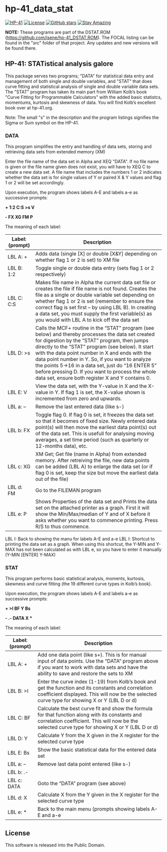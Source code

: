 # hp-41_data_stat

[![HP-41](https://img.shields.io/badge/HP--41-Calculator-orange)](https://en.wikipedia.org/wiki/HP-41C)
[![License](https://img.shields.io/badge/License-Public%20Domain-brightgreen.svg)](https://unlicense.org/)
[![GitHub stars](https://img.shields.io/github/stars/isene/hp-41_data_stat.svg)](https://github.com/isene/hp-41_data_stat/stargazers)
[![Stay Amazing](https://img.shields.io/badge/Stay-Amazing-blue.svg)](https://isene.org)

**NOTE:** These programs are part of the DSTAT.ROM (https://github.com/isene/hp-41_DSTAT.ROM). The FOCAL listing can be found in the "src" folder of that project. Any updates and new versions will be found there.

## HP-41: STATistical analysis galore

This package serves two programs; "DATA" for statistical data entry and management of both single and double variables, and "STAT" that does curve fitting and statistical analysis of single and double variable data sets. The "STAT" program has taken its main part from William Kolb’s book "Curve Fitting for Programmable Calculators" with the added basic statistcs, momentums, kurtosis and skewness of data. You will find Kolb’s excellent book over at hp-41.org.

Note: The small "s" in the description and the program listings signifies the Sigma or Sum symbol on the HP-41.

### DATA

This program simplifies the entry and handling of data sets, storing and retrieving data sets from extended memory (XM)

Enter the file name of the data set in Alpha and XEQ "DATA". If no file name is given or the file name given does not exist, you will have to XEQ C to create a new data set. A file name that includes the numbers 1 or 2 indicates whether the data set is for single values of Y or paired X & Y values and flag 1 or 2 will be set accordingly.

Upon execution, the program shows labels A-E and labels a-e as successive prompts:

**__+ 1:2 C:S >s V__**

**__- FX XG FM P__**

The meaning of each label:

Label: (prompt)    | Description
-------------------|------------
LBL A: + | Adds data (single [X] or double [X&Y] depending on whether flag 1 or 2 is set) to XM file
LBL B: 1:2 | Toggle single or double data entry (sets flag 1 or 2 respectively)
LBL C: C:S | Makes file name in Alpha the current data set file or creates the file if file name is not found. Creates the file as a single or double variable set depending on whether flag 1 or 2 is set (remember to ensure the correct flag is set first – by using LBL B). In creating a data set, you must supply the first variable(s) as you would with LBL A to kick off the data set
LBL D: >s | Calls the MCF+ routine in the “STAT” program (see below) and thereby processes the data set created for digestion by the “STAT” program, then jumps directly to the “STAT” program (see below). It start with the data point number in X and ends with the data point number in Y. So, if you want to analyze the points 5->16 in a data set, just do “16 ENTER 5” before pressing D. If you want to process the whole data set, ensure both register X and Y contains 0.
LBL E: V | View the data set, with the Y-value in X and the X-value in Y. If flag 1 is set, the X-value shown is incremented from zero and upwards.
LBL a: – | Remove the last entered data (like s-)
LBL b: FX | Toggle flag 0. If flag 0 is set, it freezes the data set so that it becomes of fixed size. Newly entered data point(s) will then move the earliest data point(s) out of the data set. This is usefull for analysing moving averages, a set time period (such as quarterly or 12-months data), etc.
LBL c: XG | XM Get; Get file (name in Alpha) from extended memory. After retreiving the file, new data points can be added (LBL A) to enlarge the data set (or if flag 0 is set, keep the size but move the earliest data out of the file)
LBL d: FM | Go to the FILEMAN program
LBL e: P | Shows Properties of the data set and Prints the data set on the attached printer as a graph. First it will show the Min/Max/median of Y and of X before it asks whether you want to commence printing. Press R/S to thus commence.
LBL I: Back to showing the manu for labels A-E and a-e
LBL I: Shortcut to printing the data set as a graph. When using this shortcut, the Y-MIN and Y-MAX has not been calculated as with LBL e, so you have to enter it manually (Y-MIN [ENTER] Y-MAX)

### STAT

This program performs basic statistical analysis, moments, kurtosis, skewness and curve fitting (the 19 different curve types in Kolb’s book).

Upon execution, the program shows labels A-E and labels a-e as successive prompts:

**__+ >I BF Y Bs__**

**__- .- DATA X \*__**

The meaning of each label:

Label: (prompt)    | Description
-------------------|------------
LBL A: + | Add one data point (like s+). This is for manual input of data points. Use the “DATA” program above if you want to work with data sets and have the ability to save and restore the sets to XM
LBL B: >I | Enter the curve index (1-19) from Kolb’s book and get the function and its constants and correlation coefficient displayed. This will now be the selected curve type for showing X or Y (LBL D or d)
LBL C: BF | Calculate the best curve fit and show the formula for that function along with its constants and correlation coefficient. This will now be the selected curve type for showing X or Y (LBL D or d)
LBL D: Y | Calculate Y from the X given in the X register for the selected curve type
LBL E: Bs | Show the basic statistical data for the entered data set
LBL a: – | Remove last data point entered (like s-)
LBL b: .- |
LBL c: DATA | Goto the “DATA” program (see above)
LBL d: X | Calculate X from the Y given in the X register for the selected curve type
LBL e: * | Back to the main menu (prompts showing labels A-E and a-e

## License
This software is released into the Public Domain.

